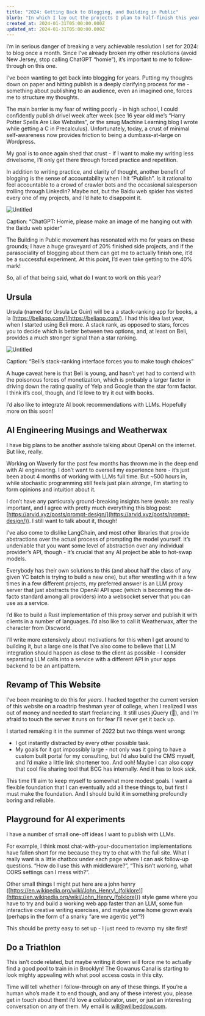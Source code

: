 ```yaml
---
title: "2024: Getting Back to Blogging, and Building in Public"
blurb: "In which I lay out the projects I plan to half-finish this year, and set the intention to start blogging regularly again."
created_at: 2024-01-31T05:00:00.000Z
updated_at: 2024-01-31T05:00:00.000Z
---
```


I’m in serious danger of breaking a very achievable resolution I set for 2024: to blog once a month. Since I’ve already broken my other resolutions (avoid New Jersey, stop calling ChatGPT “homie”), it’s important to me to follow-through on this one.

I’ve been wanting to get back into blogging for years. Putting my thoughts down on paper and hitting publish is a deeply clarifying process for me - something about publishing to an audience, even an imagined one, forces me to structure my thoughts.

The main barrier is my fear of writing poorly - in high school, I could confidently publish drivel week after week (see 16 year old me’s “Harry Potter Spells Are Like Websites”, or the smug Machine Learning blog I wrote while getting a C in Precalculus). Unfortunately, today, a crust of minimal self-awareness now provides friction to being a dumbass-at-large on Wordpress.

My goal is to once again shed that crust - if I want to make my writing less drivelsome, I’ll only get there through forced practice and repetition.

In addition to writing practice, and clarity of thought, another benefit of blogging is the sense of accountability when I hit “Publish”. Is it rational to feel accountable to a crowd of crawler bots and the occasional salesperson trolling through LinkedIn? Maybe not, but the Baidu web spider has visited every one of my projects, and I’d hate to disappoint it.

![Untitled](https://prod-files-secure.s3.us-west-2.amazonaws.com/e13b3297-226c-40f8-9506-3494bca1ab62/c73a7266-cfb4-46c9-90f1-4b8cf8d74805/Untitled.png)

Caption: “ChatGPT: Homie, please make an image of me hanging out with the Baidu web spider”

The Building in Public movement has resonated with me for years on these grounds; I have a huge graveyard of 20% finished side projects, and if the parasociality of blogging about them can get me to actually finish one, it’d be a successful experiment. At this point, I’d even take getting to the 40% mark!

So, all of that being said, what do I want to work on this year?

## Ursula

Ursula (named for Ursula Le Guin) will be a a stack-ranking app for books, a la [https://beliapp.com/](https://beliapp.com/). I had this idea last year, when I started using Beli more. A stack rank, as opposed to stars, forces you to decide which is better between two options, and, at least on Beli, provides a much stronger signal than a star ranking.

![Untitled](https://prod-files-secure.s3.us-west-2.amazonaws.com/e13b3297-226c-40f8-9506-3494bca1ab62/999815d6-f09a-496e-acfe-69201eb63417/Untitled.jpeg)

Caption: “Beli’s stack-ranking interface forces you to make tough choices”

A huge caveat here is that Beli is young, and hasn’t yet had to contend with the poisonous forces of monetization, which is probably a larger factor in driving down the rating quality of Yelp and Google than the star form factor. I think it’s cool, though, and I’d love to try it out with books.

I’d also like to integrate AI book recommendations with LLMs. Hopefully more on this soon!

## AI Engineering Musings and Weatherwax

I have big plans to be another asshole talking about OpenAI on the internet. But like, really.

Working on Waverly for the past few months has thrown me in the deep end with AI engineering. I don’t want to oversell my experience here - it’s just been about 4 months of working with LLMs full time. But \~500 hours in, while stochastic programming still feels just plain _strange_, I’m starting to form opinions and intuition about it.

I don’t have any particuraly ground-breaking insights here (evals are really important, and I agree with pretty much everything this blog post: [https://arvid.xyz/posts/prompt-design/](https://arvid.xyz/posts/prompt-design/)). I still want to talk about it, though!

I’ve also come to dislike LangChain, and most other libraries that provide abstractions over the actual process of prompting the model yourself. It’s undeniable that you want some level of abstraction over any individual provider’s API, though - it’s crucial that any AI project be able to hot-swap models.

Everybody has their own solutions to this (and about half the class of any given YC batch is trying to build a new one), but after wrestling with it a few times in a few different projects, my preferred answer is an LLM proxy server that just abstracts the OpenAI API spec (which is becoming the de-facto standard among all providers) into a websocket server that you can use as a service.

I’d like to build a Rust implementation of this proxy server and publish it with clients in a number of languages. I’d also like to call it Weatherwax, after the character from Discworld.

I’ll write more extensively about motivations for this when I get around to building it, but a large one is that I’ve also come to believe that LLM integration should happen as close to the client as possible - I consider separating LLM calls into a service with a different API in your apps backend to be an antipattern.

## Revamp of This Website

I’ve been meaning to do this for _years_. I hacked together the current version of this website on a roadtrip freshman year of college, when I realized I was out of money and needed to start freelancing. It still uses jQuery (🙁), and I’m afraid to touch the server it runs on for fear I’ll never get it back up.

I started remaking it in the summer of 2022 but two things went wrong:

- I got instantly distracted by every other possible task.
- My goals for it got impossibly large - not only was it going to have a custom built portal for my consulting, but I’d also build the CMS myself, and I’d make a little link shortener too. And ooh! Maybe I can also copy that cool file sharing tool that BCG has internally. And it has to look _sick._

This time I’ll aim to keep myself to somewhat more modest goals. I want a flexible foundation that I can eventually add all these things to, but first I must make the foundation. And I should build it in something profoundly boring and reliable.

## Playground for AI experiments

I have a number of small one-off ideas I want to publish with LLMs.

For example, I think most chat-with-your-documentation implementations have fallen short for me because they try to chat with the full site. What I really want is a little chatbox under each page where I can ask follow-up questions. “How do I use this with middleware?”, “This isn’t working, what CORS settings can I mess with?”.

Other small things I might put here are a john henry ([https://en.wikipedia.org/wiki/John_Henry\_(folklore)](<https://en.wikipedia.org/wiki/John_Henry_(folklore)>)) style game where you have to try and build a working web app faster than an LLM, some fun interactive creative writing exercises, and maybe some home grown evals (perhaps in the form of a snarky “are we agentic yet”?)

This should be pretty easy to set up - I just need to revamp my site first!

## Do a Triathlon

This isn’t code related, but maybe writing it down will force me to actually find a good pool to train in in Brooklyn! The Gowanus Canal is starting to look mighty appealing with what pool access costs in this city.

Time will tell whether I follow-through on any of these things. If you’re a human who’s made it to end though, and any of these interest you, please get in touch about them! I’d love a collaborator, user, or just an interesting conversation on any of them. My email is [will@willbeddow.com](mailto:will@willbeddow.com).
